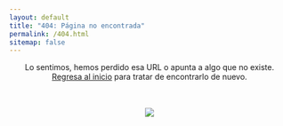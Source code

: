 ```yaml
---
layout: default
title: "404: Página no encontrada"
permalink: /404.html
sitemap: false
---
```


<center>

Lo sentimos, hemos perdido esa URL o apunta a algo que no existe. <a href="{{ site.baseurl }}/">Regresa al inicio</a> para tratar de encontrarlo de nuevo.

<br>
<br>
<div><img src="https://d262ilb51hltx0.cloudfront.net/max/800/1*sXABeKaBTbICxIAPLsnB-Q.gif" /></div>
</center>
